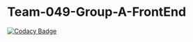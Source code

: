 # Team-049-Group-A-FrontEnd

[![Codacy Badge](https://api.codacy.com/project/badge/Grade/a0d1be6ba8e745c9b9c9691b208b8aea)](https://app.codacy.com/gh/BuildForSDGCohort2/Team-049-Group-A-FrontEnd?utm_source=github.com&utm_medium=referral&utm_content=BuildForSDGCohort2/Team-049-Group-A-FrontEnd&utm_campaign=Badge_Grade_Settings)